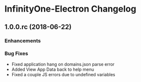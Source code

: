 # InfinityOne-Electron Changelog

## 1.0.0.rc (2018-06-22)

### Enhancements

### Bug Fixes

* Fixed application hang on domains.json parse error
* Added View App Data back to help menu
* Fixed a couple JS errors due to undefined variables

